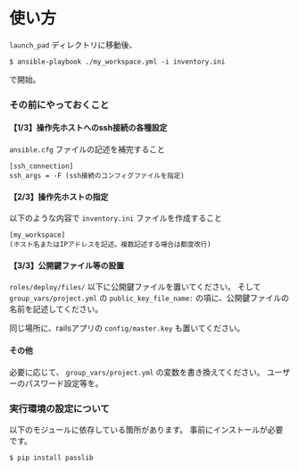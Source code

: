 # 使い方

 `launch_pad` ディレクトリに移動後、

```
$ ansible-playbook ./my_workspace.yml -i inventory.ini
```
で開始。

### その前にやっておくこと

#### 【1/3】操作先ホストへのssh接続の各種設定
 
 `ansible.cfg` ファイルの記述を補完すること
```
[ssh_connection]
ssh_args = -F (ssh接続のコンフィグファイルを指定)
```

#### 【2/3】操作先ホストの指定
 
以下のような内容で `inventory.ini` ファイルを作成すること
```
[my_workspace]
(ホスト名またはIPアドレスを記述。複数記述する場合は都度改行)
```

#### 【3/3】公開鍵ファイル等の設置

 `roles/deploy/files/` 以下に公開鍵ファイルを置いてください。
そして `group_vars/project.yml` の `public_key_file_name:` の項に、公開鍵ファイルの名前を記述してください。

同じ場所に、railsアプリの `config/master.key` も置いてください。

#### その他

必要に応じて、 `group_vars/project.yml` の変数を書き換えてください。
ユーザーのパスワード設定等を。

### 実行環境の設定について

以下のモジュールに依存している箇所があります。
事前にインストールが必要です。
```
$ pip install passlib
```
